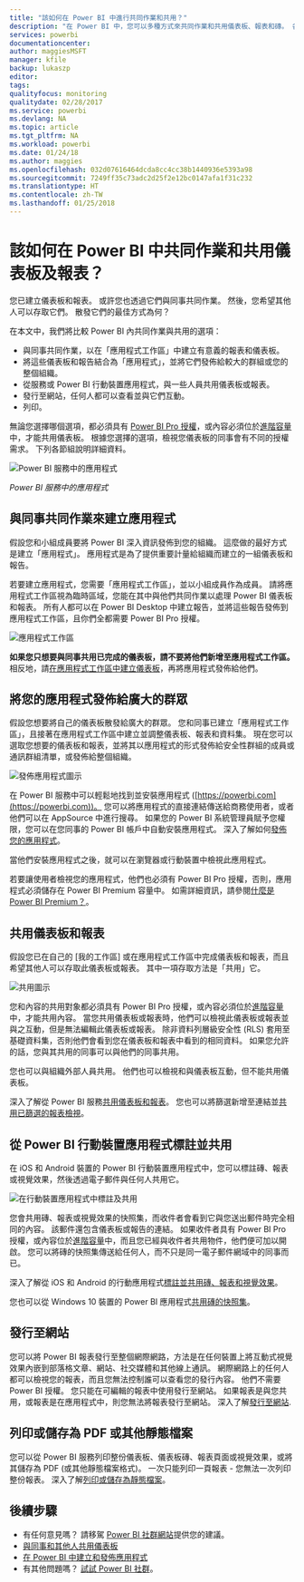 ```yaml
---
title: "該如何在 Power BI 中進行共同作業和共用？"
description: "在 Power BI 中，您可以多種方式來共同作業和共用儀表板、報表和磚。 各有其優點。"
services: powerbi
documentationcenter: 
author: maggiesMSFT
manager: kfile
backup: lukaszp
editor: 
tags: 
qualityfocus: monitoring
qualitydate: 02/28/2017
ms.service: powerbi
ms.devlang: NA
ms.topic: article
ms.tgt_pltfrm: NA
ms.workload: powerbi
ms.date: 01/24/18
ms.author: maggies
ms.openlocfilehash: 032d07616464dcda8cc4cc38b1440936e5393a98
ms.sourcegitcommit: 7249ff35c73adc2d25f2e12bc0147afa1f31c232
ms.translationtype: HT
ms.contentlocale: zh-TW
ms.lasthandoff: 01/25/2018
---
```

# <a name="how-should-i-collaborate-and-share-dashboards-and-reports-in-power-bi"></a>該如何在 Power BI 中共同作業和共用儀表板及報表？
您已建立儀表板和報表。 或許您也透過它們與同事共同作業。 然後，您希望其他人可以存取它們。 散發它們的最佳方式為何？

在本文中，我們將比較 Power BI 內共同作業與共用的選項： 

* 與同事共同作業，以在「應用程式工作區」中建立有意義的報表和儀表板。
* 將這些儀表板和報告結合為「應用程式」，並將它們發佈給較大的群組或您的整個組織。
* 從服務或 Power BI 行動裝置應用程式，與一些人員共用儀表板或報表。
* 發行至網站，任何人都可以查看並與它們互動。
* 列印。 

無論您選擇哪個選項，都必須具有 [Power BI Pro 授權](service-free-vs-pro.md)，或內容必須位於[進階容量](service-premium.md)中，才能共用儀表板。 根據您選擇的選項，檢視您儀表板的同事會有不同的授權需求。 下列各節組說明詳細資料。 

![Power BI 服務中的應用程式](media/service-how-to-collaborate-distribute-dashboards-reports/power-bi-apps-home-blog.png)

*Power BI 服務中的應用程式*

## <a name="collaborate-with-coworkers-to-create-an-app"></a>與同事共同作業來建立應用程式
假設您和小組成員要將 Power BI 深入資訊發佈到您的組織。 這麼做的最好方式是建立「應用程式」。 應用程式是為了提供重要計量給組織而建立的一組儀表板和報告。 

若要建立應用程式，您需要「應用程式工作區」，並以小組成員作為成員。 請將應用程式工作區視為臨時區域，您能在其中與他們共同作業以處理 Power BI 儀表板和報表。 所有人都可以在 Power BI Desktop 中建立報告，並將這些報告發佈到應用程式工作區，且你們全都需要 Power BI Pro 授權。

![應用程式工作區](media/service-how-to-collaborate-distribute-dashboards-reports/power-bi-apps-workspaces.png)

**如果您只想要與同事共用已完成的儀表板，請不要將他們新增至應用程式工作區。** 相反地，請[在應用程式工作區中建立儀表板](service-create-distribute-apps.md)，再將應用程式發佈給他們。 

## <a name="publish-your-app-to-a-broad-audience"></a>將您的應用程式發佈給廣大的群眾
假設您想要將自己的儀表板散發給廣大的群眾。 您和同事已建立「應用程式工作區」，且接著在應用程式工作區中建立並調整儀表板、報表和資料集。 現在您可以選取您想要的儀表板和報表，並將其以應用程式的形式發佈給安全性群組的成員或通訊群組清單，或發佈給整個組織。 

![發佈應用程式圖示](media/service-how-to-collaborate-distribute-dashboards-reports/power-bi-app-publish-600.png)

在 Power BI 服務中可以輕鬆地找到並安裝應用程式 ([https://powerbi.com](https://powerbi.com))。 您可以將應用程式的直接連結傳送給商務使用者，或者他們可以在 AppSource 中進行搜尋。 如果您的 Power BI 系統管理員賦予您權限，您可以在您同事的 Power BI 帳戶中自動安裝應用程式。 深入了解如何[發佈您的應用程式](service-create-distribute-apps.md#publish-your-app)。 

當他們安裝應用程式之後，就可以在瀏覽器或行動裝置中檢視此應用程式。

若要讓使用者檢視您的應用程式，他們也必須有 Power BI Pro 授權，否則，應用程式必須儲存在 Power BI Premium 容量中。 如需詳細資訊，請參閱[什麼是 Power BI Premium？](service-premium.md)。

## <a name="share-dashboards-and-reports"></a>共用儀表板和報表
假設您已在自己的 [我的工作區] 或在應用程式工作區中完成儀表板和報表，而且希望其他人可以存取此儀表板或報表。 其中一項存取方法是「共用」它。 

![共用圖示](media/service-how-to-collaborate-distribute-dashboards-reports/power-bi-share-in-situ.png)

您和內容的共用對象都必須具有 Power BI Pro 授權，或內容必須位於[進階容量](service-premium.md)中，才能共用內容。 當您共用儀表板或報表時，他們可以檢視此儀表板或報表並與之互動，但是無法編輯此儀表板或報表。 除非資料列層級安全性 (RLS) 套用至基礎資料集，否則他們會看到您在儀表板和報表中看到的相同資料。 如果您允許的話，您與其共用的同事可以與他們的同事共用。 

您也可以與組織外部人員共用。 他們也可以檢視和與儀表板互動，但不能共用儀表板。 

深入了解從 Power BI 服務[共用儀表板和報表](service-share-dashboards.md)。 您也可以將篩選新增至連結並[共用已篩選的報表檢視](service-share-reports.md)。

## <a name="annotate-and-share-from-the-power-bi-mobile-apps"></a>從 Power BI 行動裝置應用程式標註並共用
在 iOS 和 Android 裝置的 Power BI 行動裝置應用程式中，您可以標註磚、報表或視覺效果，然後透過電子郵件與任何人共用它。 

![在行動裝置應用程式中標註及共用](media/service-how-to-collaborate-distribute-dashboards-reports/power-bi-iphone-annotate.png)

您會共用磚、報表或視覺效果的快照集，而收件者會看到它與您送出郵件時完全相同的內容。 該郵件還包含儀表板或報告的連結。 如果收件者具有 Power BI Pro 授權，或內容位於[進階容量](service-premium.md)中，而且您已經與收件者共用物件，他們便可加以開啟。 您可以將磚的快照集傳送給任何人，而不只是同一電子郵件網域中的同事而已。

深入了解從 iOS 和 Android 的行動應用程式[標註並共用磚、報表和視覺效果](mobile-annotate-and-share-a-tile-from-the-mobile-apps.md)。

您也可以從 Windows 10 裝置的 Power BI 應用程式[共用磚的快照集](mobile-share-tile-windows-10-phone-app.md)。

## <a name="publish-to-the-web"></a>發行至網站
您可以將 Power BI 報表發行至整個網際網路，方法是在任何裝置上將互動式視覺效果內嵌到部落格文章、網站、社交媒體和其他線上通訊。 網際網路上的任何人都可以檢視您的報表，而且您無法控制誰可以查看您的發行內容。 他們不需要 Power BI 授權。 您只能在可編輯的報表中使用發行至網站。 如果報表是與您共用，或報表是在應用程式中，則您無法將報表發行至網站。 深入了解[發行至網站](service-publish-to-web.md).

## <a name="print-or-save-as-pdf-or-other-static-file"></a>列印或儲存為 PDF 或其他靜態檔案
您可以從 Power BI 服務列印整份儀表板、儀表板磚、報表頁面或視覺效果，或將其儲存為 PDF (或其他靜態檔案格式)。 一次只能列印一頁報表 - 您無法一次列印整份報表。 深入了解[列印或儲存為靜態檔案](service-print.md)。

## <a name="next-steps"></a>後續步驟
* 有任何意見嗎？ 請移駕 [Power BI 社群網站](https://community.powerbi.com/)提供您的建議。
* [與同事和其他人共用儀表板](service-share-dashboards.md)
* [在 Power BI 中建立和發佈應用程式](service-create-distribute-apps.md)
* 有其他問題嗎？ [試試 Power BI 社群](http://community.powerbi.com/)。

